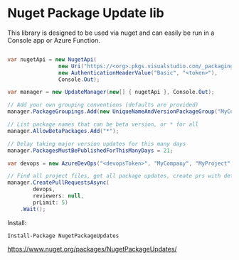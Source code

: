 # Nuget Package Update lib

This library is designed to be used via nuget and can easily be run in a Console app or Azure Function.

```csharp

var nugetApi = new NugetApi(
                new Uri("https://<org>.pkgs.visualstudio.com/_packaging/<feedguid>/nuget/v3/registrations2/"),
                new AuthenticationHeaderValue("Basic", "<token>"),
                Console.Out);

var manager = new UpdateManager(new[] { nugetApi }, Console.Out);

// Add your own grouping conventions (defaults are provided)
manager.PackageGroupings.Add(new UniqueNameAndVersionPackageGroup("MyCompany", x => x.StartsWith("MyCompany.Packages")));

// List package names that can be beta version, or * for all
manager.AllowBetaPackages.Add("*");

// Delay taking major version updates for this many days
manager.PackagesMustBePublishedForThisManyDays = 21;

var devops = new AzureDevOps("<devopsToken>", "MyCompany", "MyProject", "my-repo", Console.Out);

// Find all project files, get all package updates, create prs with defined groups, go:
manager.CreatePullRequestsAsync(
        devops,
        reviewers: null,
        prLimit: 5)
    .Wait();
```

Install:
```
Install-Package NugetPackageUpdates
```

https://www.nuget.org/packages/NugetPackageUpdates/
